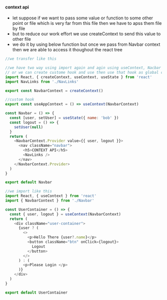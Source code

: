 #### context api

- let suppose if we want to pass some value or function to some other point or file which is very far from this file then we have to apss them file by file
- but to reduce our work effort we use createContext to send this value to other file
- we do it by using below function but once we pass from Navbar context then we are able to access it thoughout the react tree

```js
//we transfer like this

//we have two way using import again and agin using useContext, Nacbar Context
// or we can create custome hook and use then use that hook as global context
import React, { createContext, useContext, useState } from 'react'
import NavLinks from './NavLinks'

export const NavbarContext = createContext()

//custom hook
export const useAppContext = () => useContext(NavbarContext)

const Navbar = () => {
  const [user, setUser] = useState({ name: 'bob' })
  const logout = () => {
    setUser(null)
  }
  return (
    <NavbarContext.Provider value={{ user, logout }}>
      <nav className="navbar">
        <h5>CONTEXT API</h5>
        <NavLinks />
      </nav>
    </NavbarContext.Provider>
  )
}

export default Navbar

//we import like this
import React, { useContext } from 'react'
import { NavbarContext } from './Navbar'

const UserContainer = () => {
  const { user, logout } = useContext(NavbarContext)
  return (
    <div className="user-container">
      {user ? (
        <>
          <p>Hello There {user?.name}</p>
          <button className="btn" onClick={logout}>
            Logout
          </button>
        </>
      ) : (
        <p>Please Login </p>
      )}
    </div>
  )
}

export default UserContainer


```
